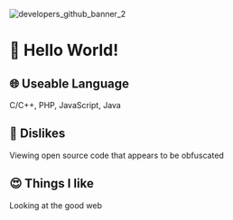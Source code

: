 ![developers_github_banner_2](https://github.com/Mkkas3145/Mkkas3145/assets/76113903/b3296bad-e6bf-4e40-85cb-09685ec446ef)

# 👋 Hello World!

## 🌐 Useable Language
C/C++, PHP, JavaScript, Java

## 🤬 Dislikes
Viewing open source code that appears to be obfuscated

## 😍 Things I like
Looking at the good web
